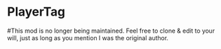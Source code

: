 PlayerTag
=========

#This mod is no longer being maintained. Feel free to clone & edit to your will, just as long as you mention I was the original author.
